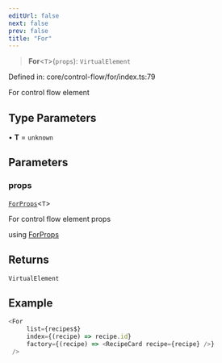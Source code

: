 ```yaml
---
editUrl: false
next: false
prev: false
title: "For"
---
```


> **For**\<`T`\>(`props`): `VirtualElement`

Defined in: core/control-flow/for/index.ts:79

For control flow element

## Type Parameters

• **T** = `unknown`

## Parameters

### props

[`ForProps`](/api/core-index/type-aliases/forprops/)\<`T`\>

For control flow element props

using [ForProps](../../../../../../../api/core-index/type-aliases/forprops)

## Returns

`VirtualElement`

## Example

```ts
<For 
     list={recipes$}
     index={(recipe) => recipe.id}
     factory={(recipe) => <RecipeCard recipe={recipe} />}
 />
```
